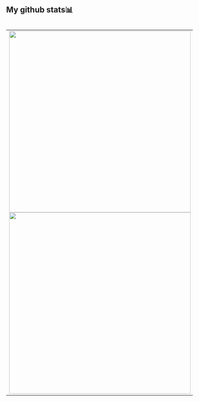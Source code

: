 <h2>My github stats📊</h2>
<table style="border: none;">
<table>
    <tr>
        <td>
            <img style="width: 490px;" class="output" src="https://github-readme-stats.vercel.app/api?username=JensIssa&theme=tokyonight&show_icons=true&hide_border=true&count_private=true">
            <br>
            <img style="width: 490px;" class="output" src="https://github-readme-streak-stats.herokuapp.com/?user=JensIssa&theme=tokyonight&hide_border=true">
        </td>
        <td>
            <img style="height: 410px;" class="output" src="https://github-readme-stats.vercel.app/api/top-langs/?username=Ominousity&langs_count=8&theme=tokyonight&hide_border=true">
